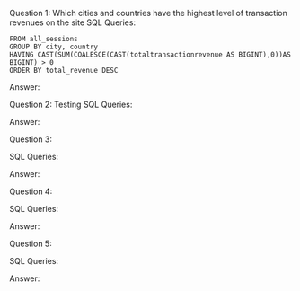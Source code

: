 Question 1: 
Which cities and countries have the highest level of transaction revenues on the site
SQL Queries:
``` SELECT city, country, CAST(SUM(COALESCE(CAST(totaltransactionrevenue AS BIGINT),0))AS BIGINT) AS total_revenue
FROM all_sessions
GROUP BY city, country
HAVING CAST(SUM(COALESCE(CAST(totaltransactionrevenue AS BIGINT),0))AS BIGINT) > 0
ORDER BY total_revenue DESC
```

Answer: 



Question 2: 
Testing
SQL Queries:

Answer:



Question 3: 

SQL Queries:

Answer:



Question 4: 

SQL Queries:

Answer:



Question 5: 

SQL Queries:

Answer:
